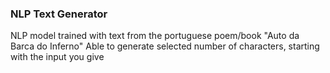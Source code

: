 ### NLP Text Generator

NLP model trained with text from the portuguese poem/book "Auto da Barca do Inferno"
Able to generate selected number of characters, starting with the input you give
